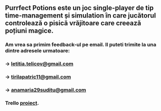 ## Purrfect Potions este un joc single-player de tip time-management și simulation în care jucătorul controlează o pisică vrăjitoare care creează poțiuni magice.
###  Am vrea sa primim feedback-ul pe email. Il puteti trimite la una dintre adresele urmatoare: 
 ### -> letitia.telicov@gmail.com
 ### -> tirilapatric11@gmail.com
 ### -> anamaria29suditu@gmail.com

 ### Trello [proiect](https://trello.com/b/RSJHzeY2/purrfect-potions).
